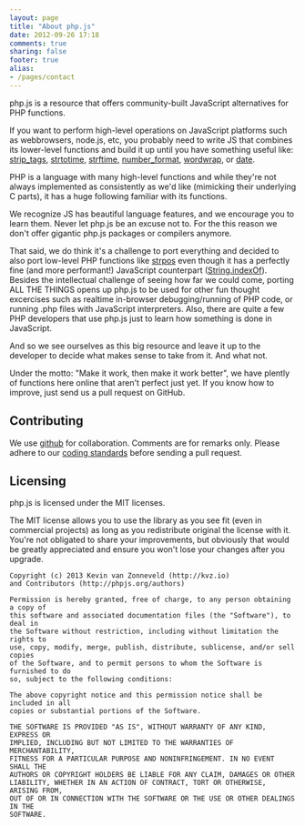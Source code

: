 ```yaml
---
layout: page
title: "About php.js"
date: 2012-09-26 17:18
comments: true
sharing: false
footer: true
alias:
- /pages/contact
---
```


php.js is a resource that offers community-built JavaScript alternatives for PHP functions.

If you want to perform high-level operations on JavaScript platforms such as webbrowsers, node.js, etc, you probably need to write JS that combines its lower-level functions and build it up until you have something useful like:
[strip_tags](http://phpjs.org/functions/strip_tags/),
[strtotime](http://phpjs.org/functions/strtotime/),
[strftime](http://phpjs.org/functions/strftime/),
[number_format](http://phpjs.org/functions/number_format/),
[wordwrap](http://phpjs.org/functions/wordwrap/), or
[date](http://phpjs.org/functions/date/).

PHP is a language with many high-level functions and while they're not always implemented as consistently as we'd like (mimicking their underlying C parts), it has a huge following familiar with its functions.

We recognize JS has beautiful language features, and we encourage you to learn them.
Never let php.js be an excuse not to.
For the this reason we don't offer gigantic php.js packages or compilers anymore.

That said, we do think it's a challenge to port everything and decided to also port low-level PHP functions like
[strpos](http://phpjs.org/functions/strpos/)
even though it has a perfectly fine (and more performant!) JavaScript counterpart ([String.indexOf](https://developer.mozilla.org/en-US/docs/JavaScript/Reference/Global_Objects/String/indexOf)).
Besides the intellectual challenge of seeing how far we could come, porting ALL THE THINGS opens up php.js to be used for
other fun thought excercises such as realtime in-browser debugging/running of PHP code, or running .php files with JavaScript interpreters.
Also, there are quite a few PHP developers that use php.js just to learn how something is done in JavaScript.

And so we see ourselves as this big resource and leave it up to the developer to decide what makes sense to take from it.
And what not.

Under the motto: "Make it work, then make it work better", we have plently of functions here online that aren't perfect just yet.
If you know how to improve, just send us a pull request on GitHub.

## Contributing

We use [github](http://github.com/kvz/phpjs) for collaboration. Comments are for remarks only.
Please adhere to our [coding standards](https://github.com/kvz/phpjs/wiki/DeveloperGuidelines) before
sending a pull request.

## Licensing

php.js is licensed under the MIT licenses.

The MIT license allows you to use the library as you see fit (even in commercial projects) as long as you redistribute original the license with it. You're not obligated to share your improvements, but obviously that would be greatly appreciated and ensure you won't lose your changes after you upgrade.

	Copyright (c) 2013 Kevin van Zonneveld (http://kvz.io) 
	and Contributors (http://phpjs.org/authors)

	Permission is hereby granted, free of charge, to any person obtaining a copy of
	this software and associated documentation files (the "Software"), to deal in
	the Software without restriction, including without limitation the rights to
	use, copy, modify, merge, publish, distribute, sublicense, and/or sell copies
	of the Software, and to permit persons to whom the Software is furnished to do
	so, subject to the following conditions:

	The above copyright notice and this permission notice shall be included in all
	copies or substantial portions of the Software.

	THE SOFTWARE IS PROVIDED "AS IS", WITHOUT WARRANTY OF ANY KIND, EXPRESS OR
	IMPLIED, INCLUDING BUT NOT LIMITED TO THE WARRANTIES OF MERCHANTABILITY,
	FITNESS FOR A PARTICULAR PURPOSE AND NONINFRINGEMENT. IN NO EVENT SHALL THE
	AUTHORS OR COPYRIGHT HOLDERS BE LIABLE FOR ANY CLAIM, DAMAGES OR OTHER
	LIABILITY, WHETHER IN AN ACTION OF CONTRACT, TORT OR OTHERWISE, ARISING FROM,
	OUT OF OR IN CONNECTION WITH THE SOFTWARE OR THE USE OR OTHER DEALINGS IN THE
	SOFTWARE.

